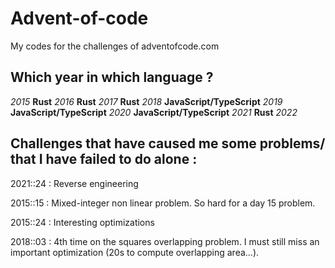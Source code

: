 # Advent-of-code

My codes for the challenges of adventofcode.com

## Which year in which language ?

*2015* **Rust**
*2016* **Rust**
*2017* **Rust**
*2018* **JavaScript/TypeScript**
*2019* **JavaScript/TypeScript**
*2020* **JavaScript/TypeScript**
*2021* **Rust**
*2022*

## Challenges that have caused me some problems/ that I have failed to do alone :

2021::24 : Reverse engineering

2015::15 : Mixed-integer non linear problem. So hard for a day 15 problem.

2015::24 : Interesting optimizations

2018::03 : 4th time on the squares overlapping problem. I must still miss an important optimization (20s to compute overlapping area...).
